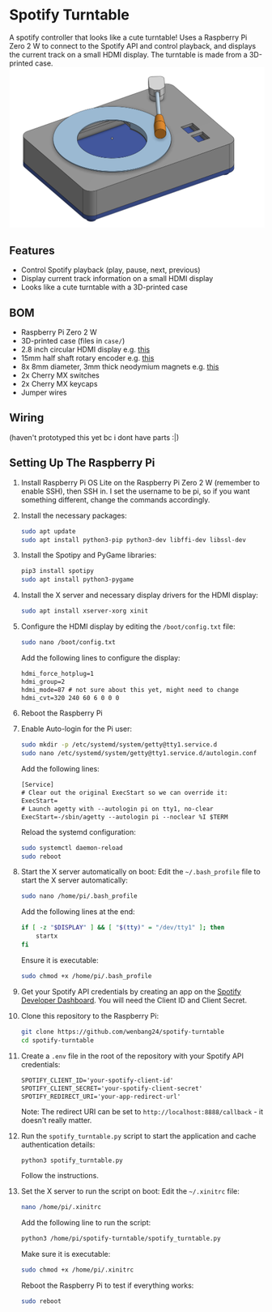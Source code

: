 # Spotify Turntable
A spotify controller that looks like a cute turntable! Uses a Raspberry Pi Zero 2 W to connect to the Spotify API and control playback, and displays the current track on a small HDMI display. The turntable is made from a 3D-printed case.
![images](img/v1.png)

## Features
- Control Spotify playback (play, pause, next, previous)
- Display current track information on a small HDMI display
- Looks like a cute turntable with a 3D-printed case

## BOM
- Raspberry Pi Zero 2 W
- 3D-printed case (files in `case/`)
- 2.8 inch circular HDMI display e.g. [this](https://www.aliexpress.com/item/1005008141918894.html?spm=a2g0o.productlist.main.11.7bc2JT6sJT6sUY&algo_pvid=8cb02878-8df8-4e4d-9da4-27218fc37741&algo_exp_id=8cb02878-8df8-4e4d-9da4-27218fc37741-10&pdp_ext_f=%7B%22order%22%3A%222%22%2C%22eval%22%3A%221%22%7D&pdp_npi=4%40dis%21AUD%2158.45%2153.19%21%21%21265.94%21242.01%21%402101efeb17487435104118944e23aa%2112000043966697454%21sea%21AU%210%21ABX&curPageLogUid=orTnAghOjGGx&utparam-url=scene%3Asearch%7Cquery_from%3A)
- 15mm half shaft rotary encoder e.g. [this](https://www.aliexpress.com/item/1005004907970664.html?spm=a2g0o.productlist.main.5.2da045d1nlJrMq&aem_p4p_detail=202506020223422245208670988800003310716&algo_pvid=1ed82abb-ead1-40ac-a9ce-d23354ae28b5&algo_exp_id=1ed82abb-ead1-40ac-a9ce-d23354ae28b5-4&pdp_ext_f=%7B%22order%22%3A%22919%22%2C%22eval%22%3A%221%22%7D&pdp_npi=4%40dis%21AUD%212.61%211.82%21%21%2112.00%218.37%21%40210318ec17488562220337880ee573%2112000035534364750%21sea%21AU%210%21ABX&curPageLogUid=be3vKUHMXXIE&utparam-url=scene%3Asearch%7Cquery_from%3A&search_p4p_id=202506020223422245208670988800003310716_5)
- 8x 8mm diameter, 3mm thick neodymium magnets e.g. [this](https://www.bunnings.com.au/everhang-8mm-rare-earth-disc-magnet-10-pack_p3690098)
- 2x Cherry MX switches
- 2x Cherry MX keycaps
- Jumper wires

## Wiring
(haven't prototyped this yet bc i dont have parts :|)

## Setting Up The Raspberry Pi
1. Install Raspberry Pi OS Lite on the Raspberry Pi Zero 2 W (remember to enable SSH), then SSH in. I set the username to be pi, so if you want something different, change the commands accordingly.
2. Install the necessary packages:
    ```bash
    sudo apt update
    sudo apt install python3-pip python3-dev libffi-dev libssl-dev
    ```
3. Install the Spotipy and PyGame libraries:
    ```bash
    pip3 install spotipy
    sudo apt install python3-pygame
    ```
4. Install the X server and necessary display drivers for the HDMI display:
   ```bash
   sudo apt install xserver-xorg xinit
   ```
5. Configure the HDMI display by editing the `/boot/config.txt` file:
    ```bash
    sudo nano /boot/config.txt
    ```

    Add the following lines to configure the display:
    ```plaintext
    hdmi_force_hotplug=1
    hdmi_group=2
    hdmi_mode=87 # not sure about this yet, might need to change
    hdmi_cvt=320 240 60 6 0 0 0
    ```
6. Reboot the Raspberry Pi
7. Enable Auto-login for the Pi user:
    ```bash
    sudo mkdir -p /etc/systemd/system/getty@tty1.service.d
    sudo nano /etc/systemd/system/getty@tty1.service.d/autologin.conf
    ```

    Add the following lines:
    ```plaintext
    [Service]
    # Clear out the original ExecStart so we can override it:
    ExecStart=
    # Launch agetty with --autologin pi on tty1, no-clear
    ExecStart=-/sbin/agetty --autologin pi --noclear %I $TERM
    ```

    Reload the systemd configuration:
    ```bash
    sudo systemctl daemon-reload
    sudo reboot
    ```
8. Start the X server automatically on boot:
    Edit the `~/.bash_profile` file to start the X server automatically:
    ```bash
    sudo nano /home/pi/.bash_profile
    ```

    Add the following lines at the end:
    ```bash
    if [ -z "$DISPLAY" ] && [ "$(tty)" = "/dev/tty1" ]; then
        startx
    fi
    ```

    Ensure it is executable:
    ```bash
    sudo chmod +x /home/pi/.bash_profile
    ```
9. Get your Spotify API credentials by creating an app on the [Spotify Developer Dashboard](https://developer.spotify.com/dashboard/applications). You will need the Client ID and Client Secret.
10. Clone this repository to the Raspberry Pi:
    ```bash
    git clone https://github.com/wenbang24/spotify-turntable
    cd spotify-turntable
    ```
11. Create a `.env` file in the root of the repository with your Spotify API credentials:
    ```plaintext
    SPOTIFY_CLIENT_ID='your-spotify-client-id'
    SPOTIFY_CLIENT_SECRET='your-spotify-client-secret'
    SPOTIFY_REDIRECT_URI='your-app-redirect-url'
    ```

    Note: The redirect URI can be set to `http://localhost:8888/callback` - it doesn't really matter.
12. Run the `spotify_turntable.py` script to start the application and cache authentication details:
    ```bash
    python3 spotify_turntable.py
    ```

    Follow the instructions.
13. Set the X server to run the script on boot:
    Edit the `~/.xinitrc` file:
    ```bash
    nano /home/pi/.xinitrc
    ```

    Add the following line to run the script:
    ```bash
    python3 /home/pi/spotify-turntable/spotify_turntable.py
    ```

    Make sure it is executable:
    ```bash
    sudo chmod +x /home/pi/.xinitrc
    ```

    Reboot the Raspberry Pi to test if everything works:
    ```bash
    sudo reboot
    ```
